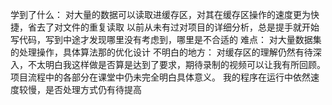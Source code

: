 学到了什么：
对大量的数据可以读取进缓存区，对其在缓存区操作的速度更为快捷，省去了对文件的重复读取
以前从未有过对项目的详细分析，总是提手就开始写代码，写到中途才发现哪里没有考虑到，哪里是不合适的
难点：
对大量数据集的处理操作，具体算法那的优化设计
不明白的地方：
对缓存区的理解仍然有待深入，不太明白我这样做是否算是达到了要求，期待录制的视频可以让我有所回顾。
项目流程中的各部分在课堂中仍未完全明白具体意义。
我的程序在运行中依然速度较慢，是否处理方式仍有待提高
